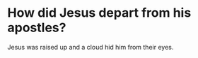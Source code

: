 # How did Jesus depart from his apostles?

Jesus was raised up and a cloud hid him from their eyes.
